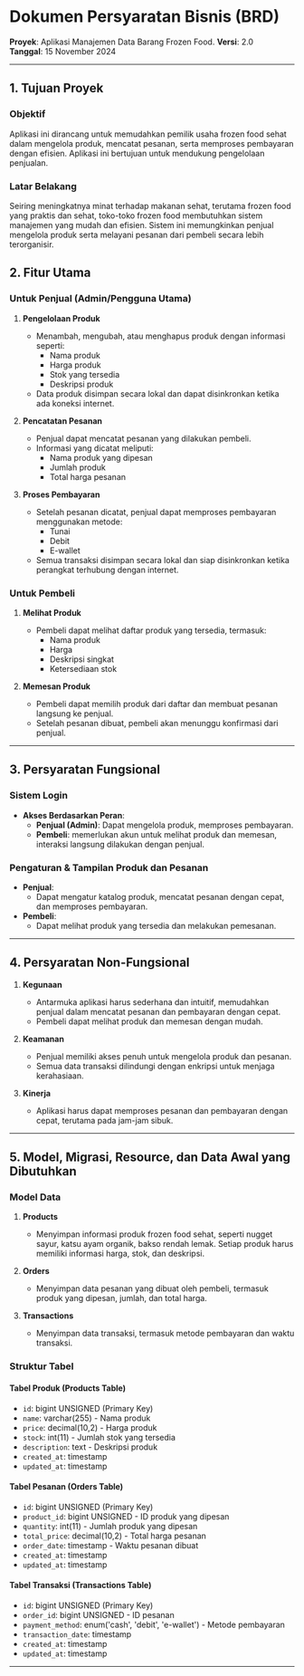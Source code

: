 # Dokumen Persyaratan Bisnis (BRD)

**Proyek**: Aplikasi Manajemen Data Barang Frozen Food.
**Versi**: 2.0  
**Tanggal**: 15 November 2024  

---

## 1. Tujuan Proyek

### Objektif
Aplikasi ini dirancang untuk memudahkan pemilik usaha frozen food sehat dalam mengelola produk, mencatat pesanan, serta memproses pembayaran dengan efisien. Aplikasi ini bertujuan untuk mendukung pengelolaan penjualan.

### Latar Belakang
Seiring meningkatnya minat terhadap makanan sehat, terutama frozen food yang praktis dan sehat, toko-toko frozen food membutuhkan sistem manajemen yang mudah dan efisien. Sistem ini memungkinkan penjual mengelola produk serta melayani pesanan dari pembeli secara lebih terorganisir.


## 2. Fitur Utama

### Untuk Penjual (Admin/Pengguna Utama)
1. **Pengelolaan Produk**
   - Menambah, mengubah, atau menghapus produk dengan informasi seperti:
     - Nama produk
     - Harga produk
     - Stok yang tersedia
     - Deskripsi produk
   - Data produk disimpan secara lokal dan dapat disinkronkan ketika ada koneksi internet.

2. **Pencatatan Pesanan**
   - Penjual dapat mencatat pesanan yang dilakukan pembeli.
   - Informasi yang dicatat meliputi:
     - Nama produk yang dipesan
     - Jumlah produk
     - Total harga pesanan

3. **Proses Pembayaran**
   - Setelah pesanan dicatat, penjual dapat memproses pembayaran menggunakan metode:
     - Tunai
     - Debit
     - E-wallet
   - Semua transaksi disimpan secara lokal dan siap disinkronkan ketika perangkat terhubung dengan internet.

### Untuk Pembeli
1. **Melihat Produk**
   - Pembeli dapat melihat daftar produk yang tersedia, termasuk:
     - Nama produk
     - Harga
     - Deskripsi singkat
     - Ketersediaan stok

2. **Memesan Produk**
   - Pembeli dapat memilih produk dari daftar dan membuat pesanan langsung ke penjual.
   - Setelah pesanan dibuat, pembeli akan menunggu konfirmasi dari penjual.

---

## 3. Persyaratan Fungsional

### Sistem Login
- **Akses Berdasarkan Peran**:
  - **Penjual (Admin)**: Dapat mengelola produk, memproses pembayaran.
  - **Pembeli**: memerlukan akun untuk melihat produk dan memesan, interaksi langsung dilakukan dengan penjual.

### Pengaturan & Tampilan Produk dan Pesanan
- **Penjual**:
  - Dapat mengatur katalog produk, mencatat pesanan dengan cepat, dan memproses pembayaran.
- **Pembeli**:
  - Dapat melihat produk yang tersedia dan melakukan pemesanan.

---

## 4. Persyaratan Non-Fungsional

1. **Kegunaan**
   - Antarmuka aplikasi harus sederhana dan intuitif, memudahkan penjual dalam mencatat pesanan dan pembayaran dengan cepat.
   - Pembeli dapat melihat produk dan memesan dengan mudah.

2. **Keamanan**
   - Penjual memiliki akses penuh untuk mengelola produk dan pesanan.
   - Semua data transaksi dilindungi dengan enkripsi untuk menjaga kerahasiaan.

3. **Kinerja**
   - Aplikasi harus dapat memproses pesanan dan pembayaran dengan cepat, terutama pada jam-jam sibuk.

---

## 5. Model, Migrasi, Resource, dan Data Awal yang Dibutuhkan

### Model Data

1. **Products**
   - Menyimpan informasi produk frozen food sehat, seperti nugget sayur, katsu ayam organik, bakso rendah lemak. Setiap produk harus memiliki informasi harga, stok, dan deskripsi.

2. **Orders**
   - Menyimpan data pesanan yang dibuat oleh pembeli, termasuk produk yang dipesan, jumlah, dan total harga.

3. **Transactions**
   - Menyimpan data transaksi, termasuk metode pembayaran dan waktu transaksi.

### Struktur Tabel

#### Tabel Produk (Products Table)
- `id`: bigint UNSIGNED (Primary Key)
- `name`: varchar(255) - Nama produk
- `price`: decimal(10,2) - Harga produk
- `stock`: int(11) - Jumlah stok yang tersedia
- `description`: text - Deskripsi produk
- `created_at`: timestamp
- `updated_at`: timestamp

#### Tabel Pesanan (Orders Table)
- `id`: bigint UNSIGNED (Primary Key)
- `product_id`: bigint UNSIGNED - ID produk yang dipesan
- `quantity`: int(11) - Jumlah produk yang dipesan
- `total_price`: decimal(10,2) - Total harga pesanan
- `order_date`: timestamp - Waktu pesanan dibuat
- `created_at`: timestamp
- `updated_at`: timestamp

#### Tabel Transaksi (Transactions Table)
- `id`: bigint UNSIGNED (Primary Key)
- `order_id`: bigint UNSIGNED - ID pesanan
- `payment_method`: enum('cash', 'debit', 'e-wallet') - Metode pembayaran
- `transaction_date`: timestamp
- `created_at`: timestamp
- `updated_at`: timestamp

---
